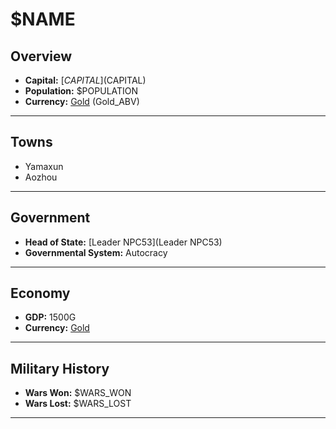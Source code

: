 # $NAME

## Overview

- **Capital:** [$CAPITAL]($CAPITAL)
- **Population:** $POPULATION
- **Currency:** [Gold](Gold) (Gold_ABV)

---

## Towns

- Yamaxun
- Aozhou

---

## Government

- **Head of State:** [Leader NPC53](Leader NPC53)
- **Governmental System:** Autocracy

---

## Economy

- **GDP:** 1500G
- **Currency:** [Gold](Gold)

---

## Military History

- **Wars Won:** $WARS_WON
- **Wars Lost:** $WARS_LOST

---

